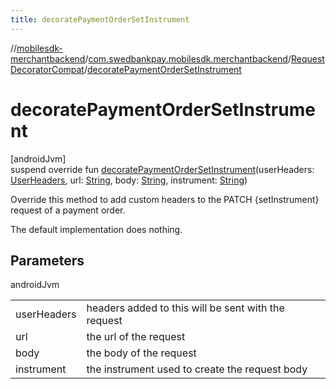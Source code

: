 ```yaml
---
title: decoratePaymentOrderSetInstrument
---
```

//[mobilesdk-merchantbackend](../../../index.html)/[com.swedbankpay.mobilesdk.merchantbackend](../index.html)/[RequestDecoratorCompat](index.html)/[decoratePaymentOrderSetInstrument](decorate-payment-order-set-instrument.html)



# decoratePaymentOrderSetInstrument



[androidJvm]\
suspend override fun [decoratePaymentOrderSetInstrument](decorate-payment-order-set-instrument.html)(userHeaders: [UserHeaders](../-user-headers/index.html), url: [String](https://kotlinlang.org/api/latest/jvm/stdlib/kotlin/-string/index.html), body: [String](https://kotlinlang.org/api/latest/jvm/stdlib/kotlin/-string/index.html), instrument: [String](https://kotlinlang.org/api/latest/jvm/stdlib/kotlin/-string/index.html))



Override this method to add custom headers to the PATCH {setInstrument} request of a payment order.



The default implementation does nothing.



## Parameters


androidJvm

| | |
|---|---|
| userHeaders | headers added to this will be sent with the request |
| url | the url of the request |
| body | the body of the request |
| instrument | the instrument used to create the request body |




